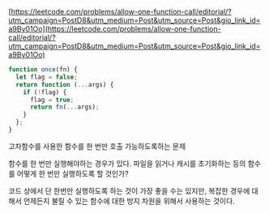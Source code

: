 [https://leetcode.com/problems/allow-one-function-call/editorial/?utm_campaign=PostD8&utm_medium=Post&utm_source=Post&gio_link_id=a9By01Oo](https://leetcode.com/problems/allow-one-function-call/editorial/?utm_campaign=PostD8&utm_medium=Post&utm_source=Post&gio_link_id=a9By01Oo)

```javascript
function once(fn) {
  let flag = false;
  return function (...args) {
    if (!flag) {
      flag = true;
      return fn(...args);
    }
  };
}
```

고차함수를 사용한 함수를 한 번만 호출 가능하도록하는 문제

함수를 한 번만 실행해야하는 경우가 있다. 파일을 읽거나 캐시를 초기화하는 등의 함수를 어떻게 한 번만 실행하도록 할 것인가?

코드 상에서 단 한번만 실행하도록 하는 것이 가장 좋을 수는 있지만, 복잡한 경우에 대해서 언제든지 불릴 수 있는 함수에 대한 방지 차원을 위해서 사용하는 것이다.
